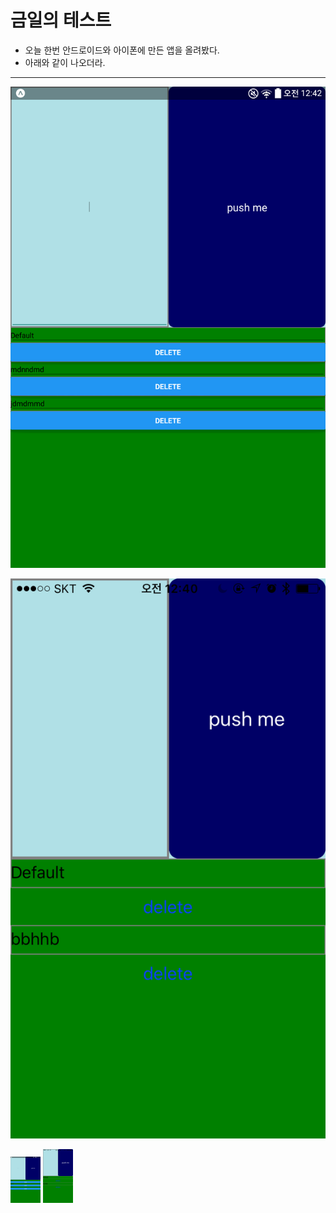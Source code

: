 # 금일의 테스트
- 오늘 한번 안드로이드와 아이폰에 만든 앱을 올려봤다.
- 아래와 같이 나오더라.

---
![Android](https://github.com/seowonintech/react-native-todo-list/blob/dev_kang/img/android.png)

![IOS](https://github.com/seowonintech/react-native-todo-list/blob/dev_kang/img/ios.PNG)

<img src="https://github.com/seowonintech/react-native-todo-list/blob/dev_kang/img/android.png" width="48">
<img src="https://github.com/seowonintech/react-native-todo-list/blob/dev_kang/img/ios.PNG" width="48">
